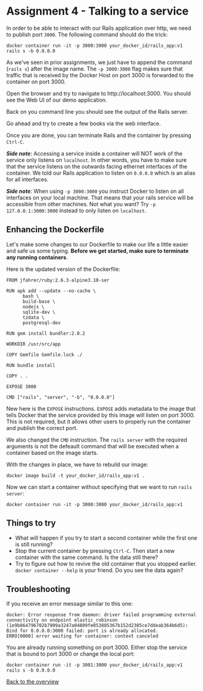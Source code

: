 # Assignment 4 - Talking to a service
In order to be able to interact with our Rails application over http, we need to publish port `3000`. The following command should do the trick:
```
docker container run -it -p 3000:3000 your_docker_id/rails_app:v1 rails s -b 0.0.0.0
```

As we've seen in prior assignments, we just have to append the command (`rails s`) after the image name. The `-p 3000:3000` flag makes sure that traffic that is received by the Docker Host on port 3000 is forwarded to the container on port 3000.

Open the browser and try to navigate to http://localhost:3000. You should see the Web UI of our demo application.

Back on you command line you should see the output of the Rails server.

Go ahead and try to create a few books via the web interface.

Once you are done, you can terminate Rails and the container by pressing `Ctrl-C`.

__*Side note*__: Accessing a service inside a container will NOT work of the service only listens on `localhost`. In other words, you have to make sure that the service listens on the outwards facing ethernet interfaces of the container. We told our Rails application to listen on `0.0.0.0` which is an alias for all interfaces.

__*Side note*__: When using `-p 3000:3000` you instruct Docker to listen on all interfaces on your local machine. That means that your rails service will be accessible from other machines. Not what you want? Try `-p 127.0.0.1:3000:3000` instead to only listen on `localhost`.

## Enhancing the Dockerfile
Let's make some changes to our Dockerfile to make our life a little easier and safe us some typing. **Before we get started, make sure to terminate any running containers**.

Here is the updated version of the Dockerfile:
```
FROM jfahrer/ruby:2.6.3-alpine3.10-ser

RUN apk add --update --no-cache \
      bash \
      build-base \
      nodejs \
      sqlite-dev \
      tzdata \
      postgresql-dev

RUN gem install bundler:2.0.2

WORKDIR /usr/src/app

COPY Gemfile Gemfile.lock ./

RUN bundle install

COPY . .

EXPOSE 3000

CMD ["rails", "server", "-b", "0.0.0.0"]
```

New here is the `EXPOSE` instructions. `EXPOSE` adds metadata to the image that tells Docker that the service provided by this image will listen on port 3000. This is not required, but it allows other users to properly run the container and publish the correct port.

We also changed the `CMD` instruction. The `rails server` with the required arguments is not the defeault command that will be executed when a container based on the image starts.

With the changes in place, we have to rebuild our image:
```
docker image build -t your_docker_id/rails_app:v1 .
```

Now we can start a container without specifying that we want to run `rails server`:
```
docker container run -it -p 3000:3000 your_docker_id/rails_app:v1
```

## Things to try
* What will happen if you try to start a second container while the first one is still running?
* Stop the current container by pressing `Ctrl-C`. Then start a new container with the same command. Is the data still there?
* Try to figure out how to revive the old container that you stopped earlier. `docker container --help` is your friend. Do you see the data again?

## Troubleshooting
If you receive an error message similar to this one:
```
docker: Error response from daemon: driver failed programming external connectivity on endpoint elastic_robinson (1e9b864796702b7909a3247a04809fe053885367b152d2385ce7ddeab364b6d5): Bind for 0.0.0.0:3000 failed: port is already allocated.
ERRO[0000] error waiting for container: context canceled
```
You are already running something on port 3000. Either stop the service that is bound to port 3000 or change the local port:
```
docker container run -it -p 3001:3000 your_docker_id/rails_app:v1 rails s -b 0.0.0.0
```

[Back to the overview](../README.md#assignments)
